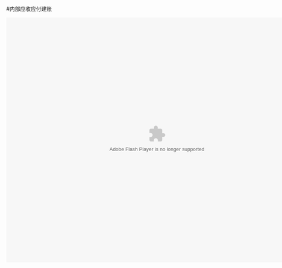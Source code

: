#内部应收应付建账

<embed src="http://resource.3cwdb.com/kailong-donghua/%BD%A8%D5%CA-%C4%DA%B2%BF%D3%A6%CA%D5%D3%A6%B8%B6.swf" width="800" height="650"  pluginspage="http://www.macromedia.com/go/getflashplayer" 
type="application/x-shockwave-flash" ></embed>

